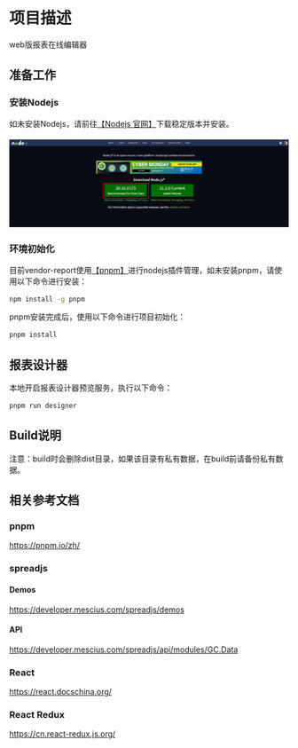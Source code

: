 # 项目描述

web版报表在线编辑器

## 准备工作

### 安装Nodejs

如未安装Nodejs，请前往[【Nodejs 官网】](https://nodejs.org/en/)下载稳定版本并安装。

####
![nodejs-download.png](assets/images/nodejs-download.png)

### 环境初始化

目前vendor-report使用[【pnpm】](https://pnpm.io/zh/)进行nodejs插件管理，如未安装pnpm，请使用以下命令进行安装：
```sh
npm install -g pnpm
```
pnpm安装完成后，使用以下命令进行项目初始化：
```sh
pnpm install
```

## 报表设计器

本地开启报表设计器预览服务，执行以下命令：
```js
pnpm run designer
```

## Build说明
注意：build时会删除dist目录，如果该目录有私有数据，在build前请备份私有数据。

## 相关参考文档

### pnpm

https://pnpm.io/zh/

### spreadjs

#### Demos

https://developer.mescius.com/spreadjs/demos

#### API

https://developer.mescius.com/spreadjs/api/modules/GC.Data

### React

https://react.docschina.org/

### React Redux

https://cn.react-redux.js.org/

